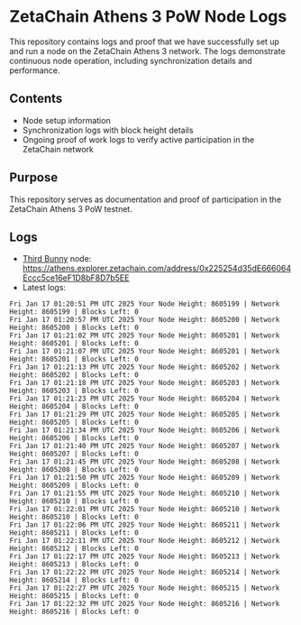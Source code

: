 # ZetaChain Athens 3 PoW Node Logs
This repository contains logs and proof that we have successfully set up and run a node on the ZetaChain Athens 3 network. The logs demonstrate continuous node operation, including synchronization details and performance.

## Contents
- Node setup information
- Synchronization logs with block height details
- Ongoing proof of work logs to verify active participation in the ZetaChain network

## Purpose
This repository serves as documentation and proof of participation in the ZetaChain Athens 3 PoW testnet.

## Logs

- [Third Bunny](https://thirdbunny.xyz/) node: https://athens.explorer.zetachain.com/address/0x225254d35dE666064Eccc5ce16eF1D8bF8D7b5EE
- Latest logs:
```
Fri Jan 17 01:20:51 PM UTC 2025 Your Node Height: 8605199 | Network Height: 8605199 | Blocks Left: 0
Fri Jan 17 01:20:57 PM UTC 2025 Your Node Height: 8605200 | Network Height: 8605200 | Blocks Left: 0
Fri Jan 17 01:21:02 PM UTC 2025 Your Node Height: 8605201 | Network Height: 8605201 | Blocks Left: 0
Fri Jan 17 01:21:07 PM UTC 2025 Your Node Height: 8605201 | Network Height: 8605201 | Blocks Left: 0
Fri Jan 17 01:21:13 PM UTC 2025 Your Node Height: 8605202 | Network Height: 8605202 | Blocks Left: 0
Fri Jan 17 01:21:18 PM UTC 2025 Your Node Height: 8605203 | Network Height: 8605203 | Blocks Left: 0
Fri Jan 17 01:21:23 PM UTC 2025 Your Node Height: 8605204 | Network Height: 8605204 | Blocks Left: 0
Fri Jan 17 01:21:29 PM UTC 2025 Your Node Height: 8605205 | Network Height: 8605205 | Blocks Left: 0
Fri Jan 17 01:21:34 PM UTC 2025 Your Node Height: 8605206 | Network Height: 8605206 | Blocks Left: 0
Fri Jan 17 01:21:40 PM UTC 2025 Your Node Height: 8605207 | Network Height: 8605207 | Blocks Left: 0
Fri Jan 17 01:21:45 PM UTC 2025 Your Node Height: 8605208 | Network Height: 8605208 | Blocks Left: 0
Fri Jan 17 01:21:50 PM UTC 2025 Your Node Height: 8605209 | Network Height: 8605209 | Blocks Left: 0
Fri Jan 17 01:21:55 PM UTC 2025 Your Node Height: 8605210 | Network Height: 8605210 | Blocks Left: 0
Fri Jan 17 01:22:01 PM UTC 2025 Your Node Height: 8605210 | Network Height: 8605210 | Blocks Left: 0
Fri Jan 17 01:22:06 PM UTC 2025 Your Node Height: 8605211 | Network Height: 8605211 | Blocks Left: 0
Fri Jan 17 01:22:11 PM UTC 2025 Your Node Height: 8605212 | Network Height: 8605212 | Blocks Left: 0
Fri Jan 17 01:22:17 PM UTC 2025 Your Node Height: 8605213 | Network Height: 8605213 | Blocks Left: 0
Fri Jan 17 01:22:22 PM UTC 2025 Your Node Height: 8605214 | Network Height: 8605214 | Blocks Left: 0
Fri Jan 17 01:22:27 PM UTC 2025 Your Node Height: 8605215 | Network Height: 8605215 | Blocks Left: 0
Fri Jan 17 01:22:32 PM UTC 2025 Your Node Height: 8605216 | Network Height: 8605216 | Blocks Left: 0
```

